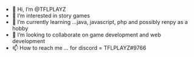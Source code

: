 - 👋 Hi, I’m @TFLPLAYZ
- 👀 I’m interested in story games
- 🌱 I’m currently learning ...java, javascript, php and possibly renpy as a hobby
- 💞️ I’m looking to collaborate on game development and web development
- 📫 How to reach me ... for discord = TFLPLAYZ#9766

<!---
TFLPLAYZ/TFLPLAYZ is a ✨ special ✨ repository because its `README.md` (this file) appears on your GitHub profile.
You can click the Preview link to take a look at your changes.
--->
